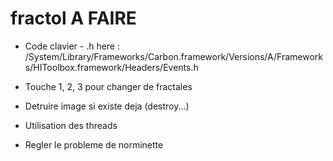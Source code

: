 # fractol 		A FAIRE

- Code clavier - .h here : /System/Library/Frameworks/Carbon.framework/Versions/A/Frameworks/HIToolbox.framework/Headers/Events.h
- Touche 1, 2, 3 pour changer de fractales
- Detruire image si existe deja (destroy...)
- Utilisation des threads

- Regler le probleme de norminette
